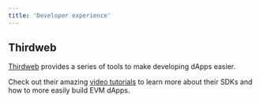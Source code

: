 ```yaml
---
title: 'Developer experience'
---
```


## Thirdweb

[Thirdweb](https://thirdweb.com/) provides a series of tools to make developing dApps easier.

Check out their amazing [video tutorials](https://www.youtube.com/watch?v=0DQqtxoMw1E&list=PLhkjr9MPgk0w9CE9HWKUwUfxfxLZQfRnx) to learn more about their SDKs and how to more easily build EVM dApps.
